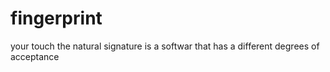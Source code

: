 # fingerprint
your touch the natural signature is a softwar that has a different degrees of acceptance 
